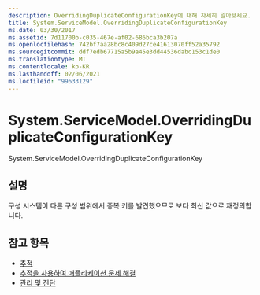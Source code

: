 ```yaml
---
description: OverridingDuplicateConfigurationKey에 대해 자세히 알아보세요.
title: System.ServiceModel.OverridingDuplicateConfigurationKey
ms.date: 03/30/2017
ms.assetid: 7d11700b-c035-467e-af02-686bca3b207a
ms.openlocfilehash: 742bf7aa28bc8c409d27ce41613070ff52a35792
ms.sourcegitcommit: ddf7edb67715a5b9a45e3dd44536dabc153c1de0
ms.translationtype: MT
ms.contentlocale: ko-KR
ms.lasthandoff: 02/06/2021
ms.locfileid: "99633129"
---
```

# <a name="systemservicemodeloverridingduplicateconfigurationkey"></a>System.ServiceModel.OverridingDuplicateConfigurationKey

System.ServiceModel.OverridingDuplicateConfigurationKey  
  
## <a name="description"></a>설명  

 구성 시스템이 다른 구성 범위에서 중복 키를 발견했으므로 보다 최신 값으로 재정의합니다.  
  
## <a name="see-also"></a>참고 항목

- [추적](index.md)
- [추적을 사용하여 애플리케이션 문제 해결](using-tracing-to-troubleshoot-your-application.md)
- [관리 및 진단](../index.md)
